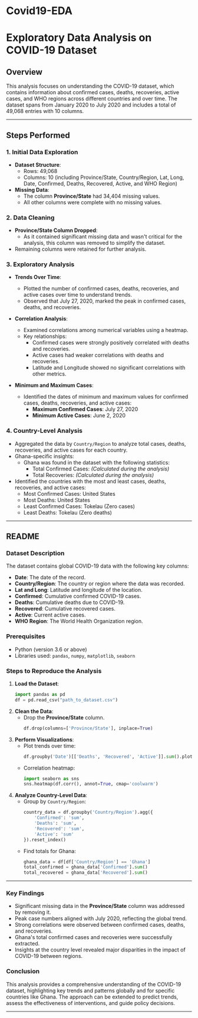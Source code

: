 # Covid19-EDA
# **Exploratory Data Analysis on COVID-19 Dataset**

## **Overview**
This analysis focuses on understanding the COVID-19 dataset, which contains information about confirmed cases, deaths, recoveries, active cases, and WHO regions across different countries and over time. The dataset spans from January 2020 to July 2020 and includes a total of 49,068 entries with 10 columns.

---

## **Steps Performed**

### 1. **Initial Data Exploration**
- **Dataset Structure**:
  - Rows: 49,068
  - Columns: 10 (including Province/State, Country/Region, Lat, Long, Date, Confirmed, Deaths, Recovered, Active, and WHO Region)
- **Missing Data**:
  - The column **Province/State** had 34,404 missing values.
  - All other columns were complete with no missing values.

### 2. **Data Cleaning**
- **Province/State Column Dropped**:
  - As it contained significant missing data and wasn't critical for the analysis, this column was removed to simplify the dataset.
- Remaining columns were retained for further analysis.

### 3. **Exploratory Analysis**
- **Trends Over Time**:
  - Plotted the number of confirmed cases, deaths, recoveries, and active cases over time to understand trends.
  - Observed that July 27, 2020, marked the peak in confirmed cases, deaths, and recoveries.

- **Correlation Analysis**:
  - Examined correlations among numerical variables using a heatmap.
  - Key relationships:
    - Confirmed cases were strongly positively correlated with deaths and recoveries.
    - Active cases had weaker correlations with deaths and recoveries.
    - Latitude and Longitude showed no significant correlations with other metrics.

- **Minimum and Maximum Cases**:
  - Identified the dates of minimum and maximum values for confirmed cases, deaths, recoveries, and active cases:
    - **Maximum Confirmed Cases**: July 27, 2020
    - **Minimum Active Cases**: June 2, 2020

### 4. **Country-Level Analysis**
- Aggregated the data by `Country/Region` to analyze total cases, deaths, recoveries, and active cases for each country.
- Ghana-specific insights:
  - Ghana was found in the dataset with the following statistics:
    - Total Confirmed Cases: _(Calculated during the analysis)_
    - Total Recoveries: _(Calculated during the analysis)_
- Identified the countries with the most and least cases, deaths, recoveries, and active cases:
  - Most Confirmed Cases: United States
  - Most Deaths: United States
  - Least Confirmed Cases: Tokelau (Zero cases)
  - Least Deaths: Tokelau (Zero deaths)

---

## **README**

### **Dataset Description**
The dataset contains global COVID-19 data with the following key columns:
- **Date**: The date of the record.
- **Country/Region**: The country or region where the data was recorded.
- **Lat and Long**: Latitude and longitude of the location.
- **Confirmed**: Cumulative confirmed COVID-19 cases.
- **Deaths**: Cumulative deaths due to COVID-19.
- **Recovered**: Cumulative recovered cases.
- **Active**: Current active cases.
- **WHO Region**: The World Health Organization region.

### **Prerequisites**
- Python (version 3.6 or above)
- Libraries used: `pandas`, `numpy`, `matplotlib`, `seaborn`

### **Steps to Reproduce the Analysis**
1. **Load the Dataset**:
   ```python
   import pandas as pd
   df = pd.read_csv("path_to_dataset.csv")
   ```
2. **Clean the Data**:
   - Drop the **Province/State** column.
     ```python
     df.drop(columns=['Province/State'], inplace=True)
     ```
3. **Perform Visualizations**:
   - Plot trends over time:
     ```python
     df.groupby('Date')[['Deaths', 'Recovered', 'Active']].sum().plot(figsize=(10, 6))
     ```
   - Correlation heatmap:
     ```python
     import seaborn as sns
     sns.heatmap(df.corr(), annot=True, cmap='coolwarm')
     ```
4. **Analyze Country-Level Data**:
   - Group by `Country/Region`:
     ```python
     country_data = df.groupby('Country/Region').agg({
         'Confirmed': 'sum',
         'Deaths': 'sum',
         'Recovered': 'sum',
         'Active': 'sum'
     }).reset_index()
     ```
   - Find totals for Ghana:
     ```python
     ghana_data = df[df['Country/Region'] == 'Ghana']
     total_confirmed = ghana_data['Confirmed'].sum()
     total_recovered = ghana_data['Recovered'].sum()
     ```

---

### **Key Findings**
- Significant missing data in the **Province/State** column was addressed by removing it.
- Peak case numbers aligned with July 2020, reflecting the global trend.
- Strong correlations were observed between confirmed cases, deaths, and recoveries.
- Ghana's total confirmed cases and recoveries were successfully extracted.
- Insights at the country level revealed major disparities in the impact of COVID-19 between regions.

### **Conclusion**
This analysis provides a comprehensive understanding of the COVID-19 dataset, highlighting key trends and patterns globally and for specific countries like Ghana. The approach can be extended to predict trends, assess the effectiveness of interventions, and guide policy decisions.

---
